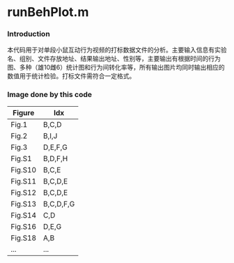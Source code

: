 
# runBehPlot.m

### Introduction
本代码用于对单段小鼠互动行为视频的打标数据文件的分析。主要输入信息有实验名、组别、文件存放地址、结果输出地址、性别等，主要输出有根据时间的行为图、多种（雄10雌6）统计图和行为间转化率等，所有输出图片均同时输出相应的数值用于统计检验。打标文件需符合一定格式。



### Image done by this code
Figure | Idx 
-------- | ----- 
Fig.1    | B,C,D
Fig.2    | B,I,J
Fig.3    | D,E,F,G
Fig.S1    | B,D,F,H
Fig.S10    | B,C,E
Fig.S11    | B,C,D,E
Fig.S12    | B,C,D,E
Fig.S13    | B,C,D,F,G
Fig.S14    | C,D
Fig.S16    | D,E,G
Fig.S18    | A,B
... | ...

